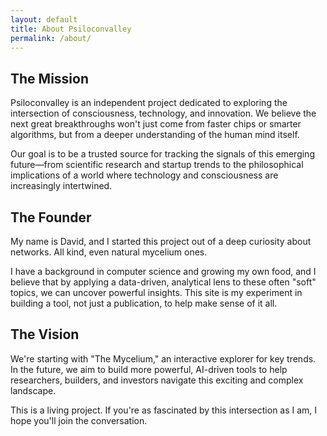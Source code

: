 ```yaml
---
layout: default
title: About Psiloconvalley
permalink: /about/
---
```


## The Mission

Psiloconvalley is an independent project dedicated to exploring the intersection of consciousness, technology, and innovation. We believe the next great breakthroughs won't just come from faster chips or smarter algorithms, but from a deeper understanding of the human mind itself.

Our goal is to be a trusted source for tracking the signals of this emerging future—from scientific research and startup trends to the philosophical implications of a world where technology and consciousness are increasingly intertwined.

## The Founder

My name is David, and I started this project out of a deep curiosity about networks. All kind, even natural mycelium ones. 

I have a background in computer science and growing my own food, and I believe that by applying a data-driven, analytical lens to these often "soft" topics, we can uncover powerful insights. This site is my experiment in building a tool, not just a publication, to help make sense of it all.

## The Vision

We're starting with "The Mycelium," an interactive explorer for key trends. In the future, we aim to build more powerful, AI-driven tools to help researchers, builders, and investors navigate this exciting and complex landscape.

This is a living project. If you're as fascinated by this intersection as I am, I hope you'll join the conversation.
